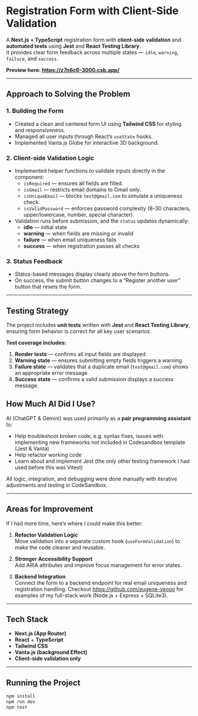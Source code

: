 # Registration Form with Client-Side Validation

A **Next.js + TypeScript** registration form with **client-side validation** and **automated tests** using **Jest** and **React Testing Library**.  
It provides clear form feedback across multiple states — `idle`, `warning`, `failure`, and `success`.

**Preview here: https://z7n6c6-3000.csb.app/**

---

## Approach to Solving the Problem

### 1. Building the Form

- Created a clean and centered form UI using **Tailwind CSS** for styling and responsiveness.
- Managed all user inputs through React’s `useState` hooks.
- Implemented Vanta.js Globe for interactive 3D background.

### 2. Client-side Validation Logic

- Implemented helper functions to validate inputs directly in the component:
  - `isRequired` — ensures all fields are filled.
  - `isGmail` — restricts email domains to Gmail only.
  - `isUniqueEmail` — blocks `test@gmail.com` to simulate a uniqueness check.
  - `isValidPassword` — enforces password complexity (8–30 characters, upper/lowercase, number, special character).
- Validation runs before submission, and the `status` updates dynamically:
  - **idle** — initial state
  - **warning** — when fields are missing or invalid
  - **failure** — when email uniqueness fails
  - **success** — when registration passes all checks

### 3. Status Feedback

- Status-based messages display clearly above the form buttons.
- On success, the submit button changes to a “Register another user” button that resets the form.

---

## Testing Strategy

The project includes **unit tests** written with **Jest** and **React Testing Library**, ensuring form behavior is correct for all key user scenarios.

**Test coverage includes:**

1. **Render tests** — confirms all input fields are displayed.
2. **Warning state** — ensures submitting empty fields triggers a warning.
3. **Failure state** — validates that a duplicate email (`test@gmail.com`) shows an appropriate error message.
4. **Success state** — confirms a valid submission displays a success message.

## How Much AI Did I Use?

AI (ChatGPT & Gemini) was used primarily as a **pair programming assistant** to:

- Help troubleshoot broken code, e.g. syntax fixes, issues with implementing new frameworks not included in Codesandbox template (Jest & Vanta)
- Help refactor working code
- Learn about and implement Jest (the only other testing framework I had used before this was Vitest)

All logic, integration, and debugging were done manually with iterative adjustments and testing in CodeSandbox.

---

## Areas for Improvement

If I had more time, here’s where I could make this better:

1. **Refactor Validation Logic**  
   Move validation into a separate custom hook (`useFormValidation`) to make the code cleaner and reusable.

2. **Stronger Accessibility Support**  
   Add ARIA attributes and improve focus management for error states.

3. **Backend Integration**  
   Connect the form to a backend endpoint for real email uniqueness and registration handling. Checkout https://github.com/eugene-yeooo for examples of my full-stack work (Node.js + Express + SQLite3).

---

## Tech Stack

- **Next.js (App Router)**
- **React** + **TypeScript**
- **Tailwind CSS**
- **Vanta.js (background Effect)**
- **Client-side validation only**

---

## Running the Project

```bash
npm install
npm run dev
npm test
```
